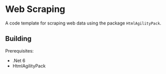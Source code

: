 # Web Scraping

A code template for scraping web data using the package `HtmlAgilityPack`.

Building
---
Prerequisites:

* .Net 6
* HtmlAgilityPack
